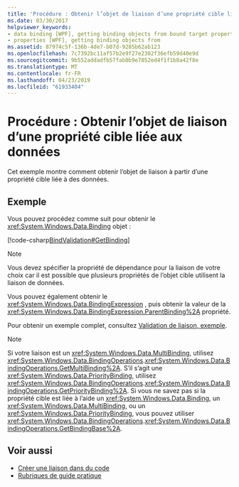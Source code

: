 ```yaml
---
title: 'Procédure : Obtenir l’objet de liaison d’une propriété cible liée aux données'
ms.date: 03/30/2017
helpviewer_keywords:
- data binding [WPF], getting binding objects from bound target properties
- properties [WPF], getting binding objects from
ms.assetid: 87974c5f-136b-4de7-b07d-9285b62ab123
ms.openlocfilehash: 7c7392bc11af57b2e9f27e2302f36efb59d40e9d
ms.sourcegitcommit: 9b552addadfb57fab0b9e7852ed4f1f1b8a42f8e
ms.translationtype: MT
ms.contentlocale: fr-FR
ms.lasthandoff: 04/23/2019
ms.locfileid: "61933404"
---
```

# <a name="how-to-get-the-binding-object-from-a-bound-target-property"></a>Procédure : Obtenir l’objet de liaison d’une propriété cible liée aux données
Cet exemple montre comment obtenir l’objet de liaison à partir d’une propriété cible liée à des données.  
  
## <a name="example"></a>Exemple  
 Vous pouvez procédez comme suit pour obtenir le <xref:System.Windows.Data.Binding> objet :  
  
 [!code-csharp[BindValidation#GetBinding](~/samples/snippets/csharp/VS_Snippets_Wpf/BindValidation/CSharp/Window1.xaml.cs#getbinding)]  
  
> [!NOTE]
>  Vous devez spécifier la propriété de dépendance pour la liaison de votre choix car il est possible que plusieurs propriétés de l’objet cible utilisent la liaison de données.  
  
 Vous pouvez également obtenir le <xref:System.Windows.Data.BindingExpression> , puis obtenir la valeur de la <xref:System.Windows.Data.BindingExpression.ParentBinding%2A> propriété.  
  
 Pour obtenir un exemple complet, consultez [Validation de liaison, exemple](https://go.microsoft.com/fwlink/?LinkID=159972).  
  
> [!NOTE]
>  Si votre liaison est un <xref:System.Windows.Data.MultiBinding>, utilisez <xref:System.Windows.Data.BindingOperations>.<xref:System.Windows.Data.BindingOperations.GetMultiBinding%2A>. S’il s’agit une <xref:System.Windows.Data.PriorityBinding>, utilisez <xref:System.Windows.Data.BindingOperations>.<xref:System.Windows.Data.BindingOperations.GetPriorityBinding%2A>. Si vous ne savez pas si la propriété cible est liée à l’aide un <xref:System.Windows.Data.Binding>, un <xref:System.Windows.Data.MultiBinding>, ou un <xref:System.Windows.Data.PriorityBinding>, vous pouvez utiliser <xref:System.Windows.Data.BindingOperations>.<xref:System.Windows.Data.BindingOperations.GetBindingBase%2A>.  
  
## <a name="see-also"></a>Voir aussi

- [Créer une liaison dans du code](how-to-create-a-binding-in-code.md)
- [Rubriques de guide pratique](data-binding-how-to-topics.md)
